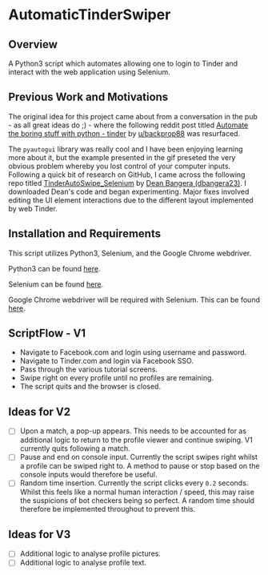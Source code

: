 # AutomaticTinderSwiper

## Overview

A Python3 script which automates allowing one to login to Tinder and interact with the web application using Selenium.

## Previous Work and Motivations

The original idea for this project came about from a conversation in the pub - as all great ideas do ;) - where the following reddit post titled [Automate the boring stuff with python - tinder](https://www.reddit.com/r/Python/comments/7kpme8/automate_the_boring_stuff_with_python_tinder/) by [u/backprop88](https://www.reddit.com/user/backprop88) was resurfaced.

The `pyautogui` library was really cool and I have been enjoying learning more about it, but the example presented in the gif preseted the very obvious problem whereby you lost control of your computer inputs. Following a quick bit of research on GitHub, I came across the following repo titled [TinderAutoSwipe_Selenium](https://github.com/dbangera23/TinderAutoSwipe_Selenium) by [Dean Bangera (dbangera23)](https://github.com/dbangera23). I downloaded Dean's code and began experimenting. Major fixes involved editing the UI element interactions due to the different layout implemented by web Tinder.

## Installation and Requirements

This script utilizes Python3, Selenium, and the Google Chrome webdriver.

Python3 can be found [here](https://www.python.org/downloads/).

Selenium can be found [here](http://www.seleniumhq.org/download/).

Google Chrome webdriver will be required with Selenium. This can be found [here](https://sites.google.com/a/chromium.org/chromedriver/downloads).

## ScriptFlow - V1

* Navigate to Facebook.com and login using username and password.
* Navigate to Tinder.com and login via Facebook SSO.
* Pass through the various tutorial screens.
* Swipe right on every profile until no profiles are remaining.
* The script quits and the browser is closed.

## Ideas for V2

- [ ] Upon a match, a pop-up appears. This needs to be accounted for as additional logic to return to the profile viewer and continue swiping. V1 currently quits following a match.
- [ ] Pause and end on console input. Currently the script swipes right whilst a profile can be swiped right to. A method to pause or stop based on the console inputs would therefore be useful.
- [ ] Random time insertion. Currently the script clicks every `0.2` seconds. Whilst this feels like a normal human interaction / speed, this may raise the suspicions of bot checkers being so perfect. A random time should therefore be implemented throughout to prevent this.

## Ideas for V3
- [ ] Additional logic to analyse profile pictures.
- [ ] Additional logic to analyse profile text.
